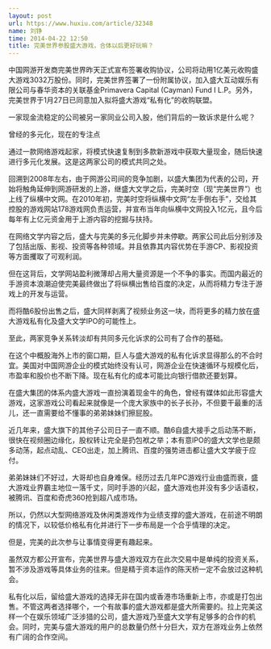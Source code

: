 ```yaml
---
layout: post
url: https://www.huxiu.com/article/32348
name: 刘铮
time: 2014-04-22 12:50
title: 完美世界参股盛大游戏，合体以后更好玩嘛？
---
```

中国网游开发商完美世界昨天正式宣布签署收购协议，公司将动用1亿美元收购盛大游戏3032万股份。同时，完美世界签署了一份附属协议，加入盛大互动娱乐有限公司与春华资本的关联基金Primavera Capital (Cayman) Fund I L.P。另外，完美世界于1月27日已同意加入拟将盛大游戏“私有化”的收购联盟。

一家现金流稳定的公司被另一家同业公司入股，他们背后的一致诉求是什么呢？

曾经的多元化，现在的专注点

通过一款网络游戏起家，将模式快速复制到多款新游戏中获取大量现金，随后快速进行多元化发展。这是这两家公司的模式共同之处。

回溯到2008年左右，由于网游公司间的竞争加剧，以盛大集团为代表的公司，开始将触角延伸到网游研发的上游，继盛大文学之后，完美时空（现“完美世界”）也上线了纵横中文网。在2010年初，完美时空将纵横中文网“左手倒右手”，交给其控股的游戏网站178游戏网负责运营，并宣布当年向纵横中文网投入1亿元，且今后每年有上亿元资金用于上游内容的挖掘与扶持。

在网络文学内容之后，盛大与完美的多元化脚步并未停歇。两家公司此后分别涉及了包括出版、影视、投资等各种领域。并且依靠其内容优势在手游CP、影视投资等方面攫取了可观利润。

但在这背后，文学网站盈利微薄却占用大量资源是一个不争的事实。而国内最近的手游资本浪潮迫使完美最终做出了将纵横出售给百度的决定，从而将精力专注于游戏上的开发与运营。

而将酷6股份出售之后，盛大同样剥离了视频业务这一块，而将更多的精力放在盛大游戏私有化及盛大文学IPO的可能性上。

至此，两家竞争关系转淡却有共同多元化诉求的公司有了合作的基础。

在这个中概股海外上市的窗口期，巨人与盛大游戏的私有化诉求显得那么的不合时宜。美国对中国网游企业的模式始终没有认可，网游企业在快速循环与规模化后，市盈率和股价也不断下降。现在私有化的成本可能比向银行借款还要划算。

在盛大集团的体系内盛大游戏一直扮演着现金牛的角色，曾经有媒体如此形容盛大游戏，这家游戏公司看起来就像是一个庞大家族中的长子长孙，不但要干最重的活儿，还一直需要给不懂事的弟弟妹妹们擦屁股。

近几年来，盛大旗下的其他子公司日子一直不顺。酷6自盛大接手之后动荡不断，很快在视频圈边缘化，股权转让完全是扔包袱之举；本有意IPO的盛大文学也是颇多动荡，起点动乱、CEO出走，加上腾讯、百度的强势进击都让盛大文学疲于应付。

弟弟妹妹们不好过，大哥却也自身难保。经历过去几年PC游戏行业由盛而衰，盛大游戏业界霸主地位一落千丈，同时手游的兴起，盛大游戏也并没有多少话语权，被腾讯、百度和奇虎360抢到超八成市场。

所以，仍然以大型网络游戏及休闲类游戏作为业绩支撑的盛大游戏，在前途不明朗的情况下，以较低价格私有化并进行下一步布局是一个合乎情理的决定。

但是，完美的此次参与让事情变得更有趣起来。

虽然双方都公开宣布，完美世界与盛大游戏双方在此次交易中是单纯的投资关系，暂不涉及游戏等具体业务的往来。但是精于资本运作的陈天桥一定不会放过这种机会。

私有化以后，留给盛大游戏的选择无非在国内或香港市场重新上市，亦或是打包出售。不管这两者选择哪个，一个有故事的盛大游戏都是盛大所需要的。拉上完美这样一个在娱乐领域广泛涉猎的公司，盛大游戏乃至盛大文学有足够多的合作的机会。同时，完美与盛大游戏的用户的总数量仍然十分巨大，双方在游戏业务上依然有广阔的合作空间。

